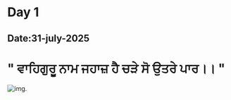 # Day 1
## Date:31-july-2025
# " ਵਾਹਿਗੁਰੂ ਨਾਮ ਜਹਾਜ਼ ਹੈ ਚੜੇ ਸੋ ਉਤਰੇ ਪਾਰ।। "
![img.](Screenshot_2025-08-01-21-38-1812_6012fa4d4ddec268fc5c7112cbb265e7.jpg)
